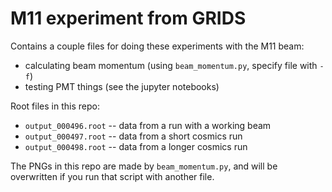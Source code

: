 # M11 experiment from GRIDS

Contains a couple files for doing these experiments with the M11 beam:
- calculating beam momentum (using `beam_momentum.py`, specify file with `-f`)
- testing PMT things (see the jupyter notebooks)

Root files in this repo:
- `output_000496.root` -- data from a run with a working beam
- `output_000497.root` -- data from a short cosmics run
- `output_000498.root` -- data from a longer cosmics run

The PNGs in this repo are made by `beam_momentum.py`,
and will be overwritten if you run that script with another file.
